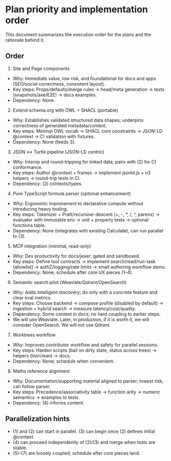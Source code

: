 # Plan priority and implementation order

This document summarizes the execution order for the plans and the rationale behind it.

## Order

1) Site and Page components
- Why: Immediate value, low risk, and foundational for docs and apps (SEO/social correctness, consistent layout).
- Key steps: Props/defaults/merge rules → head/meta generation → tests (snapshots/axe/E2E) → docs examples.
- Dependency: None.

2) Extend schema.org with OWL + SHACL (portable)
- Why: Establishes validated structured data shapes; underpins correctness of generated metadata/content.
- Key steps: Minimal OWL vocab → SHACL core constraints → JSON-LD @context → CI validation with fixtures.
- Dependency: None (feeds 3).

3) JSON ↔ Turtle pipeline (JSON-LD centric)
- Why: Interop and round-tripping for linked data; pairs with (2) for CI conformance.
- Key steps: Author @context + frames → implement jsonld.js + n3 helpers → round-trip tests in CI.
- Dependency: (2) contexts/types.

4) Pure TypeScript formula parser (optional enhancement)
- Why: Ergonomic improvement to declarative compute without introducing heavy tooling.
- Key steps: Tokenizer + Pratt/recursive-descent (+, -, *, /, ^, parens) → evaluator with immutable env → unit + property tests → optional functions table.
- Dependency: None (integrates with existing Calculate), can run parallel to (3).

5) MCP integration (minimal, read-only)
- Why: Dev productivity for docs/jexer; gated and sandboxed.
- Key steps: Define tool contracts → implement search/read/run-task (allowlist) → authZ/logging/rate limits → small authoring workflow demo.
- Dependency: None; schedule after core UX pieces (1–4).

6) Semantic search pilot (Weaviate/Qdrant/OpenSearch)
- Why: Adds intelligent discovery; do only with a concrete feature and clear eval metrics.
- Key steps: Choose backend → compose profile (disabled by default) → ingestion + hybrid search → measure latency/cost/quality.
- Dependency: Some content in docs; no hard coupling to earlier steps.
- We will use Weaviate. Later, in production, if it is worth it, we will consider OpenSearch. We will not use Qdrant.

7) Worktrees workflow
- Why: Improves contributor workflow and safety for parallel sessions.
- Key steps: Harden scripts (bail on dirty state, status across trees) → helpers (list/clean) → docs.
- Dependency: None; schedule when convenient.

8) Maths reference alignment
- Why: Documentation/supporting material aligned to parser; lowest risk, can follow parser.
- Key steps: Precedence/associativity table → function arity → numeric semantics → examples to tests.
- Dependency: (4) informs content.

## Parallelization hints
- (1) and (2) can start in parallel. (3) can begin once (2) defines initial @context.
- (4) can proceed independently of (2)/(3) and merge when tests are stable.
- (5)–(7) are loosely coupled; schedule after core pieces land.
